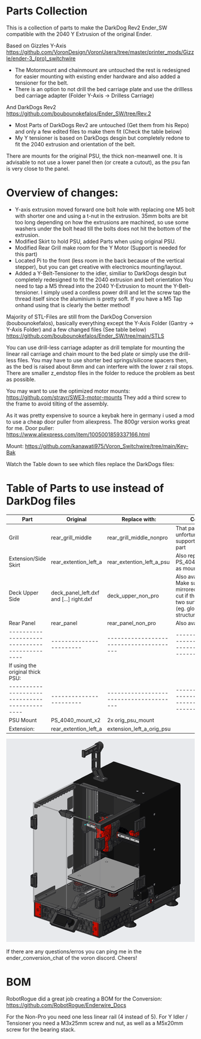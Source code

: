 # Parts Collection

This is a collection of parts to make the DarkDog Rev2 Ender_SW compatible with the 2040 Y Extrusion of the original Ender.

Based on Gizzles Y-Axis https://github.com/VoronDesign/VoronUsers/tree/master/printer_mods/Gizzle/ender-3_(pro)_switchwire
  - The Motormount and chainmount are untouched the rest is redesigned for easier mounting with existing ender hardware and also added a tensioner for the belt.
  - There is an option to not drill the bed carriage plate and use the drillless bed carriage adapter (Folder Y-Axis -> Drilless Carriage) 

And DarkDogs Rev2 https://github.com/boubounokefalos/Ender_SW/tree/Rev.2
  - Most Parts of DarkDogs Rev2 are untouched (Get them from his Repo) and only a few edited files to make them fit (Check the table below)
  - My Y tensioner is based on DarkDogs desgin but completely redone to fit the 2040 extrusion and orientation of the belt.

There are mounts for the original PSU, the thick non-meanwell one.
It is advisable to not use a lower panel then (or create a cutout), as the psu fan is very close to the panel.


# Overview of changes:

- Y-axis extrusion moved forward one bolt hole with replacing one M5 bolt with shorter one and using a t-nut in the extrusion.
  35mm bolts are bit too long depending on how the extrusions are machined, so use some washers under the bolt head till the bolts 
  does not hit the bottom of the extrusion.
- Modified Skirt to hold PSU, added Parts when using original PSU.
- Modified Rear Grill make room for the Y Motor (Support is needed for this part)
- Located Pi to the front (less room in the back because of the vertical stepper), but you can get creative with electronics mounting/layout.
- Added a Y-Belt-Tensioner to the idler, similiar to DarkDogs desgin but completely redesigned to fit the 2040 extrusion and belt orientation
  You need to tap a M5 thread into the 2040 Y-Extrusion to mount the Y-Belt-tensioner. I simply used a cordless power drill and let the screw tap the thread itself since the aluminium is pretty soft.
  If you have a M5 Tap onhand using that is clearly the better method!


Majority of STL-Files are still from the DarkDog Conversion (boubounokefalos), basically everything except the Y-Axis Folder (Gantry -> Y-Axis Folder) and a few changed files (See table below)
https://github.com/boubounokefalos/Ender_SW/tree/main/STLS

You can use drill-less carriage adapter as drill template for mounting the linear rail carriage and chain mount to the bed plate or simply use the drill-less files.
You may have to use shorter bed springs/silicone spacers then, as the bed is raised about 8mm and can interfere with the lower z rail stops. There are smaller z_endstop files in the folder to reduce the problem as best as possible.


You may want to use the optimized motor mounts: https://github.com/strayr/SWE3-motor-mounts
They add a third screw to the frame to avoid tilting of the assembly.

As it was pretty expensive to source a keybak here in germany i used a mod to use a cheap door puller from aliexpress.
The 800gr version works great for me.
Door puller: https://www.aliexpress.com/item/1005001859337166.html 

Mount: https://github.com/kanawati975/Voron_Switchwire/tree/main/Key-Bak


Watch the Table down to see which files replace the DarkDogs files:
# Table of Parts to use instead of DarkDog files

| Part                                       | Original              | Replace with:                         | Comment:                                                   |
|--------------------------------------------|-----------------------|---------------------------------------|------------------------------------------------------------|
| Grill                                      | rear_grill_middle     | rear_grill_middle_nonpro              | That part unfortunately needs support for the middle part  |
| Extension/Side Skirt                       | rear_extention_left_a | rear_extention_left_a_psu             | Also replaces the PS_4040_Slide_Mount as mount for the psu |
| Deck Upper Side                            | deck_panel_left.dxf and [...] right.dxf| deck_upper_non_pro   | Also available as dxf, Make sure you get it mirrored when getting cut if the material has two surface finishes (eg. glossy and structured)
| Rear Panel                                 | rear_panel            | rear_panel_non_pro                    | Also available as dxf                                      |
|--------------------------------------------|-----------------------|---------------------------------------|------------------------------------------------------------|
| If using the original thick PSU:           |                       |                                       |                                                            |
|--------------------------------------------|-----------------------|---------------------------------------|------------------------------------------------------------|
| PSU Mount                                  | PS_4040_mount_x2      | 2x orig_psu_mount                     |                                                            |
| Extension:                                 | rear_extention_left_a | extension_left_a_orig_psu             |                                                            |




![Home](enderwire_nonpro_with_tensioner.png)

If there are any questions/erros you can ping me in the ender_conversion_chat of the voron discord.
Cheers! 

# BOM 
RobotRogue did a great job creating a BOM for the Conversion: 
https://github.com/RobotRogue/Enderwire_Docs

For the Non-Pro you need one less linear rail (4 instead of 5).
For Y Idler / Tensioner you need a M3x25mm screw and nut, as well as a M5x20mm screw for the bearing stack.
